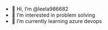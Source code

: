 - 👋 Hi, I’m @leela986682
- 👀 I’m interested in problem solving 
- 🌱 I’m currently learning azure devops
<!---
leela986682/leela986682 is a ✨ special ✨ repository because its `README.md` (this file) appears on your GitHub profile.
You can click the Preview link to take a look at your changes.
--->
